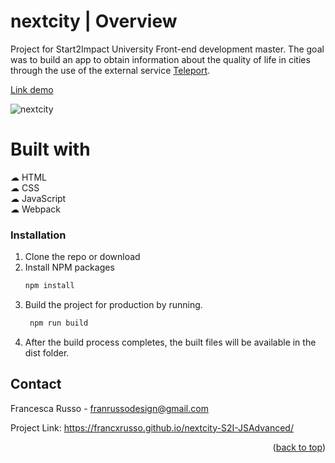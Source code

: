 # nextcity | Overview

Project for Start2Impact University Front-end development master. The goal was to build an app to obtain information about the quality of life in cities through the use of the external service <a href="https://teleport.org/">Teleport</a>.

<a href="https://francxrusso.github.io/nextcity-S2I-JSAdvanced/">Link demo</a>

![nextcity](https://github.com/francxrusso/nextcity-S2I-JSAdvanced/assets/98696732/f24dbc7a-ee03-4985-a223-e3cbe052ff66)


# Built with

☁︎ HTML<br>
☁︎ CSS<br>
☁︎ JavaScript<br>
☁︎ Webpack<br>

### Installation

1. Clone the repo or download
2. Install NPM packages
   ```sh
   npm install
   ```
3. Build the project for production by running.
   ```sh
    npm run build
   ```
4. After the build process completes, the built files will be available in the dist folder.

## Contact

Francesca Russo - franrussodesign@gmail.com

Project Link: https://francxrusso.github.io/nextcity-S2I-JSAdvanced/

<p align="right">(<a href="#readme-top">back to top</a>)</p>
